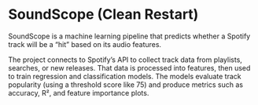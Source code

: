 # SoundScope (Clean Restart)
SoundScope is a machine learning pipeline that predicts whether a Spotify track will be a “hit” based on its audio features.

The project connects to Spotify’s API to collect track data from playlists, searches, or new releases. That data is processed into features, then used to train regression and classification models. The models evaluate track popularity (using a threshold score like 75) and produce metrics such as accuracy, R², and feature importance plots.
